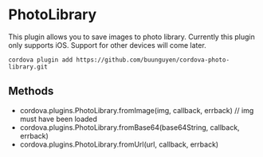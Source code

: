PhotoLibrary
============

This plugin allows you to save images to photo library. Currently this plugin only supports iOS. Support for other devices will come later.

```
cordova plugin add https://github.com/buunguyen/cordova-photo-library.git
```

Methods
------

* cordova.plugins.PhotoLibrary.fromImage(img, callback, errback) // img must have been loaded
* cordova.plugins.PhotoLibrary.fromBase64(base64String, callback, errback)
* cordova.plugins.PhotoLibrary.fromUrl(url, callback, errback)
